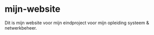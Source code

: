 # mijn-website

Dit is mijn website voor mijn eindproject voor mijn opleiding systeem & netwerkbeheer.
